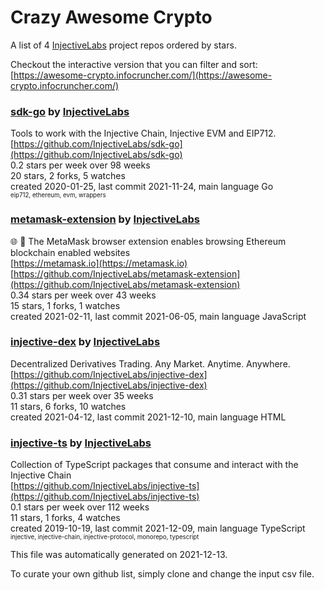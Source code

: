 # Crazy Awesome Crypto
A list of 4 [InjectiveLabs](https://github.com/InjectiveLabs) project repos ordered by stars.  

Checkout the interactive version that you can filter and sort: 
[https://awesome-crypto.infocruncher.com/](https://awesome-crypto.infocruncher.com/)  


### [sdk-go](https://github.com/InjectiveLabs/sdk-go) by [InjectiveLabs](https://github.com/InjectiveLabs)  
Tools to work with the Injective Chain, Injective EVM and EIP712.  
[https://github.com/InjectiveLabs/sdk-go](https://github.com/InjectiveLabs/sdk-go)  
0.2 stars per week over 98 weeks  
20 stars, 2 forks, 5 watches  
created 2020-01-25, last commit 2021-11-24, main language Go  
<sub><sup>eip712, ethereum, evm, wrappers</sup></sub>


### [metamask-extension](https://github.com/InjectiveLabs/metamask-extension) by [InjectiveLabs](https://github.com/InjectiveLabs)  
:globe_with_meridians: :electric_plug: The MetaMask browser extension enables browsing Ethereum blockchain enabled websites  
[https://metamask.io](https://metamask.io)  
[https://github.com/InjectiveLabs/metamask-extension](https://github.com/InjectiveLabs/metamask-extension)  
0.34 stars per week over 43 weeks  
15 stars, 1 forks, 1 watches  
created 2021-02-11, last commit 2021-06-05, main language JavaScript  


### [injective-dex](https://github.com/InjectiveLabs/injective-dex) by [InjectiveLabs](https://github.com/InjectiveLabs)  
Decentralized Derivatives Trading. Any Market. Anytime. Anywhere.  
[https://github.com/InjectiveLabs/injective-dex](https://github.com/InjectiveLabs/injective-dex)  
0.31 stars per week over 35 weeks  
11 stars, 6 forks, 10 watches  
created 2021-04-12, last commit 2021-12-10, main language HTML  


### [injective-ts](https://github.com/InjectiveLabs/injective-ts) by [InjectiveLabs](https://github.com/InjectiveLabs)  
Collection of TypeScript packages that consume and interact with the Injective Chain  
[https://github.com/InjectiveLabs/injective-ts](https://github.com/InjectiveLabs/injective-ts)  
0.1 stars per week over 112 weeks  
11 stars, 1 forks, 4 watches  
created 2019-10-19, last commit 2021-12-09, main language TypeScript  
<sub><sup>injective, injective-chain, injective-protocol, monorepo, typescript</sup></sub>


This file was automatically generated on 2021-12-13.  

To curate your own github list, simply clone and change the input csv file.  